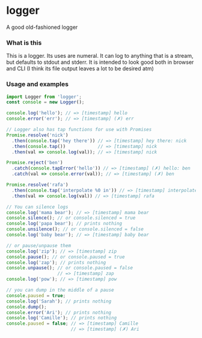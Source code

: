 # logger

A good old-fashioned logger

### What is this

This is a logger. Its uses are numeral. It can log to anything that is a stream, but defaults to
stdout and stderr. It is intended to look good both in browser and CLI (I think its file output
leaves a lot to be desired atm)

### Usage and examples

```javascript
import Logger from 'logger';
const console = new Logger();

console.log('hello'); // => [timestamp] hello
console.error('err'); // => [timestamp] (✗) err

// Logger also has tap functions for use with Promises
Promise.resolve('nick')
  .then(console.tap('hey there')) // => [timestamp] hey there: nick
  .then(console.tap())            // => [timestamp] nick
  .then(val => console.log(val)); // => [timestamp] nick

Promise.reject('ben')
  .catch(console.tapError('hello')) // => [timestamp] (✗) hello: ben
  .catch(val => console.error(val)); // => [timestamp] (✗) ben

Promise.resolve('rafa')
  .then(console.tap('interpolate %0 in')) // => [timestamp] interpolate rafa in
  .then(val => console.log(val)) // => [timestamp] rafa

// You can silence logs
console.log('mama bear'); // => [timestamp] mama bear
console.silence(); // or console.silenced = true
console.log('papa bear'); // prints nothing
console.unsilence(); // or console.silenced = false
console.log('baby bear'); // => [timestamp] baby bear

// or pause/unpause them
console.log('zip'); // => [timestamp] zip
console.pause(); // or console.paused = true
console.log('zap'); // prints nothing
console.unpause(); // or console.paused = false
                   // => [timestamp] zap
console.log('pow'); // => [timestamp] pow

// you can dump in the middle of a pause
console.paused = true;
console.log('Sarah'); // prints nothing
console.dump();
console.error('Ari'); // prints nothing
console.log('Camille'); // prints nothing
console.paused = false; // => [timestamp] Camille
                        // => [timestamp] (✗) Ari
```
